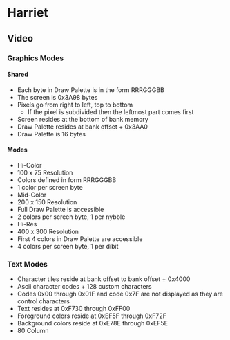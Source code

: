 # Harriet
## Video

### Graphics Modes

#### Shared
- Each byte in Draw Palette is in the form RRRGGGBB
- The screen is 0x3A98 bytes
 - Pixels go from right to left, top to bottom
   - If the pixel is subdivided then the leftmost part comes first
- Screen resides at the bottom of bank memory
- Draw Palette resides at bank offset + 0x3AA0
- Draw Palette is 16 bytes

#### Modes

- Hi-Color
 - 100 x 75 Resolution
 - Colors defined in form RRRGGGBB
 - 1 color per screen byte
- Mid-Color
 - 200 x 150 Resolution
 - Full Draw Palette is accessible
 - 2 colors per screen byte, 1 per nybble
- Hi-Res
 - 400 x 300 Resolution
 - First 4 colors in Draw Palette are accessible
 - 4 colors per screen byte, 1 per dibit

### Text Modes

- Character tiles reside at bank offset to bank offset + 0x4000
 - Ascii character codes + 128 custom characters
 - Codes 0x00 through 0x01F and code 0x7F are not displayed as they are control characters
- Text resides at 0xF730 through 0xFF00
- Foreground colors reside at 0xEF5F through 0xF72F
- Background colors reside at 0xE78E through 0xEF5E
- 80 Column
